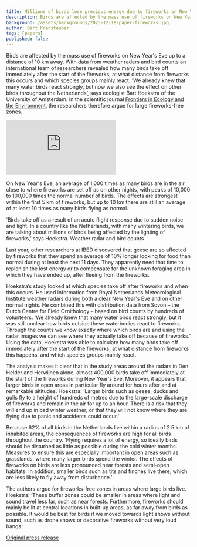 ```yaml
---
title: Millions of birds lose precious energy due to fireworks on New Year’s Eve
description: Birds are affected by the mass use of fireworks on New Year's Eve up to a distance of 10 km away.
background: /assets/backgrounds/2023-12-18-paper-fireworks.jpg
author: Bart Kranstauber
tags: [papers]
published: false
---
```


Birds are affected by the mass use of fireworks on New Year's Eve up to a distance of 10 km away. With data from weather radars and bird counts an international team of researchers revealed how many birds take off immediately after the start of the fireworks, at what distance from fireworks this occurs and which species groups mainly react. ‘We already knew that many water birds react strongly, but now we also see the effect on other birds throughout the Netherlands’, says ecologist Bart Hoekstra of the University of Amsterdam. In the scientific journal [Frontiers in Ecology and the Environment](https://doi.org/10.1002/fee.2694), the researchers therefore argue for large fireworks-free zones.

<div class="ratio ratio-4x3 mb-3">
  <iframe src="https://player.vimeo.com/video/887618127" frameborder="0" allowfullscreen></iframe>
</div>

On New Year's Eve, an average of 1,000 times as many birds are in the air close to where fireworks are set off as on other nights, with peaks of 10,000 to 100,000 times the normal number of birds. The effects are strongest within the first 5 km of fireworks, but up to 10 km there are still an average of at least 10 times as many birds flying as normal.

‘Birds take off as a result of an acute flight response due to sudden noise and light. In a country like the Netherlands, with many wintering birds, we are talking about millions of birds being affected by the lighting of fireworks,’ says Hoekstra.
Weather radar and bird counts

Last year, other researchers at IBED discovered that geese are so affected by fireworks that they spend an average of 10% longer looking for food than normal during at least the next 11 days. They apparently need that time to replenish the lost energy or to compensate for the unknown foraging area in which they have ended up, after fleeing from the fireworks.

Hoekstra’s study looked at which species take off after fireworks and when this occurs. He used information from Royal Netherlands Meteorological Institute weather radars during both a clear New Year's Eve and on other normal nights. He combined this with distribution data from Sovon – the Dutch Centre for Field Ornithology – based on bird counts by hundreds of volunteers. ‘We already knew that many water birds react strongly, but it was still unclear how birds outside these waterbodies react to fireworks. Through the counts we know exactly where which birds are and using the radar images we can see where they actually take off because of fireworks.’ Using the data, Hoekstra was able to calculate how many birds take off immediately after the start of the fireworks, at what distance from fireworks this happens, and which species groups mainly react.

The analysis makes it clear that in the study areas around the radars in Den Helder and Herwijnen alone, almost 400,000 birds take off immediately at the start of the fireworks during New Year's Eve. Moreover, it appears that larger birds in open areas in particular fly around for hours after and at remarkable altitudes. Hoekstra: ‘Larger birds such as geese, ducks and gulls fly to a height of hundreds of metres due to the large-scale discharge of fireworks and remain in the air for up to an hour. There is a risk that they will end up in bad winter weather, or that they will not know where they are flying due to panic and accidents could occur.’

Because 62% of all birds in the Netherlands live within a radius of 2.5 km of inhabited areas, the consequences of fireworks are high for all birds throughout the country. ‘Flying requires a lot of energy, so ideally birds should be disturbed as little as possible during the cold winter months. Measures to ensure this are especially important in open areas such as grasslands, where many larger birds spend the winter. The effects of fireworks on birds are less pronounced near forests and semi-open habitats. In addition, smaller birds such as tits and finches live there, which are less likely to fly away from disturbance.’

The authors argue for fireworks-free zones in areas where large birds live. Hoekstra: ‘These buffer zones could be smaller in areas where light and sound travel less far, such as near forests. Furthermore, fireworks should mainly be lit at central locations in built-up areas, as far away from birds as possible. It would be best for birds if we moved towards light shows without sound, such as drone shows or decorative fireworks without very loud bangs.’

[Original press release](https://www.uva.nl/en/content/news/news/2023/12/millions-of-birds-lose-precious-energy-due-to-fireworks-on-new-years-eve.html)
